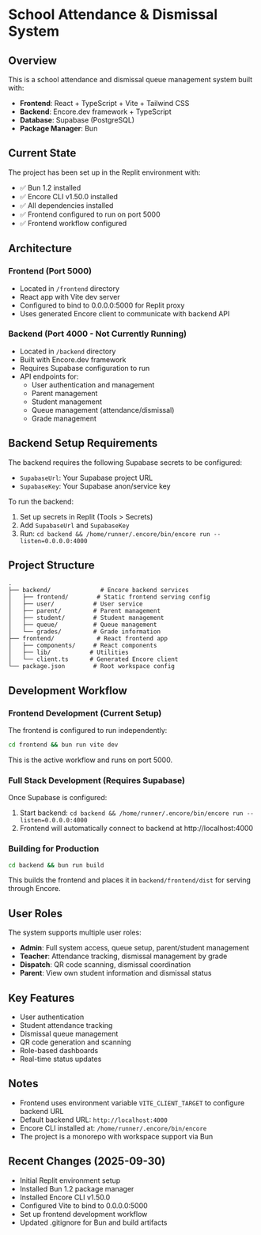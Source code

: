 # School Attendance & Dismissal System

## Overview
This is a school attendance and dismissal queue management system built with:
- **Frontend**: React + TypeScript + Vite + Tailwind CSS
- **Backend**: Encore.dev framework + TypeScript
- **Database**: Supabase (PostgreSQL)
- **Package Manager**: Bun

## Current State
The project has been set up in the Replit environment with:
- ✅ Bun 1.2 installed
- ✅ Encore CLI v1.50.0 installed
- ✅ All dependencies installed
- ✅ Frontend configured to run on port 5000
- ✅ Frontend workflow configured

## Architecture

### Frontend (Port 5000)
- Located in `/frontend` directory
- React app with Vite dev server
- Configured to bind to 0.0.0.0:5000 for Replit proxy
- Uses generated Encore client to communicate with backend API

### Backend (Port 4000 - Not Currently Running)
- Located in `/backend` directory
- Built with Encore.dev framework
- Requires Supabase configuration to run
- API endpoints for:
  - User authentication and management
  - Parent management
  - Student management
  - Queue management (attendance/dismissal)
  - Grade management

## Backend Setup Requirements

The backend requires the following Supabase secrets to be configured:
- `SupabaseUrl`: Your Supabase project URL
- `SupabaseKey`: Your Supabase anon/service key

To run the backend:
1. Set up secrets in Replit (Tools > Secrets)
2. Add `SupabaseUrl` and `SupabaseKey`
3. Run: `cd backend && /home/runner/.encore/bin/encore run --listen=0.0.0.0:4000`

## Project Structure
```
.
├── backend/              # Encore backend services
│   ├── frontend/        # Static frontend serving config
│   ├── user/           # User service
│   ├── parent/         # Parent management
│   ├── student/        # Student management
│   ├── queue/          # Queue management
│   └── grades/         # Grade information
├── frontend/            # React frontend app
│   ├── components/     # React components
│   ├── lib/           # Utilities
│   └── client.ts      # Generated Encore client
└── package.json        # Root workspace config
```

## Development Workflow

### Frontend Development (Current Setup)
The frontend is configured to run independently:
```bash
cd frontend && bun run vite dev
```
This is the active workflow and runs on port 5000.

### Full Stack Development (Requires Supabase)
Once Supabase is configured:
1. Start backend: `cd backend && /home/runner/.encore/bin/encore run --listen=0.0.0.0:4000`
2. Frontend will automatically connect to backend at http://localhost:4000

### Building for Production
```bash
cd backend && bun run build
```
This builds the frontend and places it in `backend/frontend/dist` for serving through Encore.

## User Roles
The system supports multiple user roles:
- **Admin**: Full system access, queue setup, parent/student management
- **Teacher**: Attendance tracking, dismissal management by grade
- **Dispatch**: QR code scanning, dismissal coordination
- **Parent**: View own student information and dismissal status

## Key Features
- User authentication
- Student attendance tracking
- Dismissal queue management
- QR code generation and scanning
- Role-based dashboards
- Real-time status updates

## Notes
- Frontend uses environment variable `VITE_CLIENT_TARGET` to configure backend URL
- Default backend URL: `http://localhost:4000`
- Encore CLI installed at: `/home/runner/.encore/bin/encore`
- The project is a monorepo with workspace support via Bun

## Recent Changes (2025-09-30)
- Initial Replit environment setup
- Installed Bun 1.2 package manager
- Installed Encore CLI v1.50.0
- Configured Vite to bind to 0.0.0.0:5000
- Set up frontend development workflow
- Updated .gitignore for Bun and build artifacts
